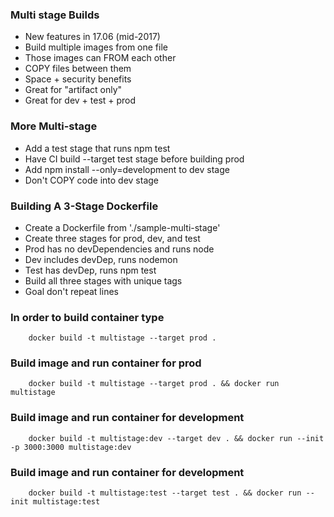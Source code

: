 ### Multi stage Builds

* New features in 17.06 (mid-2017)
* Build multiple images from one file
* Those images can FROM each other
* COPY files between them
* Space + security benefits
* Great for "artifact only"
* Great for dev + test + prod

### More Multi-stage
* Add a test stage that runs npm test
* Have CI build --target test stage before building prod
* Add npm install --only=development to dev stage
* Don't COPY code into dev stage

### Building A 3-Stage Dockerfile
* Create a Dockerfile from './sample-multi-stage'
* Create three stages for prod, dev, and test
* Prod has no devDependencies and runs node
* Dev includes devDep, runs nodemon
* Test has devDep, runs npm test
* Build all three stages with unique tags
* Goal don't repeat lines

### In order to build container type
```
    docker build -t multistage --target prod .
```
### Build image and run container for prod
```
    docker build -t multistage --target prod . && docker run multistage
```
### Build image and run container for development
```
    docker build -t multistage:dev --target dev . && docker run --init -p 3000:3000 multistage:dev
```
### Build image and run container for development
```
    docker build -t multistage:test --target test . && docker run --init multistage:test
```